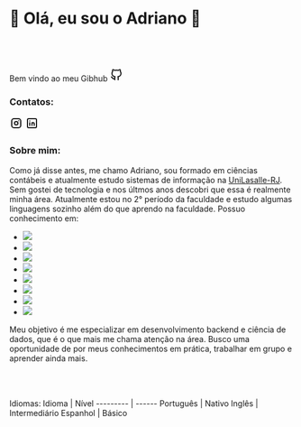 # 👋 Olá, eu sou o Adriano 👋
## <svg xmlns="http://www.w3.org/2000/svg" class="icon icon-tabler icon-tabler-brand-github" width="24" height="24" viewBox="0 0 24 24" stroke-width="2" stroke="currentColor" fill="none" stroke-linecap="round" stroke-linejoin="round">
   <path stroke="none" d="M0 0h24v24H0z" fill="none"></path>
   <path d="M9 19c-4.3 1.4 -4.3 -2.5 -6 -3m12 5v-3.5c0 -1 .1 -1.4 -.5 -2c2.8 -.3 5.5 -1.4 5.5 -6a4.6 4.6 0 0 0 -1.3 -3.2a4.2 4.2 0 0 0 -.1 -3.2s-1.1 -.3 -3.5 1.3a12.3 12.3 0 0 0 -6.2 0c-2.4 -1.6 -3.5 -1.3 -3.5 -1.3a4.2 4.2 0 0 0 -.1 3.2a4.6 4.6 0 0 0 -1.3 3.2c0 4.6 2.7 5.7 5.5 6c-.6 .6 -.6 1.2 -.5 2v3.5"></path>
</svg> Bem vindo ao meu Gibhub <svg xmlns="http://www.w3.org/2000/svg" class="icon icon-tabler icon-tabler-brand-github" width="24" height="24" viewBox="0 0 24 24" stroke-width="2" stroke="currentColor" fill="none" stroke-linecap="round" stroke-linejoin="round">
   <path stroke="none" d="M0 0h24v24H0z" fill="none"></path>
   <path d="M9 19c-4.3 1.4 -4.3 -2.5 -6 -3m12 5v-3.5c0 -1 .1 -1.4 -.5 -2c2.8 -.3 5.5 -1.4 5.5 -6a4.6 4.6 0 0 0 -1.3 -3.2a4.2 4.2 0 0 0 -.1 -3.2s-1.1 -.3 -3.5 1.3a12.3 12.3 0 0 0 -6.2 0c-2.4 -1.6 -3.5 -1.3 -3.5 -1.3a4.2 4.2 0 0 0 -.1 3.2a4.6 4.6 0 0 0 -1.3 3.2c0 4.6 2.7 5.7 5.5 6c-.6 .6 -.6 1.2 -.5 2v3.5"></path>
</svg>

<!-- contato -->
### Contatos:

<div>
<a href="https://www.instagram.com/adriano.aguedes/" target="_blank"><svg xmlns="http://www.w3.org/2000/svg" class="icon icon-tabler icon-tabler-brand-instagram" width="24" height="24" viewBox="0 0 24 24" stroke-width="2" stroke="currentColor" fill="none" stroke-linecap="round" stroke-linejoin="round">
   <path stroke="none" d="M0 0h24v24H0z" fill="none"></path>
   <path d="M4 4m0 4a4 4 0 0 1 4 -4h8a4 4 0 0 1 4 4v8a4 4 0 0 1 -4 4h-8a4 4 0 0 1 -4 -4z"></path>
   <path d="M12 12m-3 0a3 3 0 1 0 6 0a3 3 0 1 0 -6 0"></path>
   <path d="M16.5 7.5l0 .01"></path>
</svg></a>
<a href="https://www.linkedin.com/in/adriano-guedes/" target="_blank"><svg xmlns="http://www.w3.org/2000/svg" class="icon icon-tabler icon-tabler-brand-linkedin" width="24" height="24" viewBox="0 0 24 24" stroke-width="2" stroke="currentColor" fill="none" stroke-linecap="round" stroke-linejoin="round">
   <path stroke="none" d="M0 0h24v24H0z" fill="none"></path>
   <path d="M4 4m0 2a2 2 0 0 1 2 -2h12a2 2 0 0 1 2 2v12a2 2 0 0 1 -2 2h-12a2 2 0 0 1 -2 -2z"></path>
   <path d="M8 11l0 5"></path>
   <path d="M8 8l0 .01"></path>
   <path d="M12 16l0 -5"></path>
   <path d="M16 16v-3a2 2 0 0 0 -4 0"></path>
</svg></a>   
</div>


### Sobre mim:
Como já disse antes, me chamo Adriano, sou formado em ciências contábeis e atualmente estudo sistemas de informação na [UniLasalle-RJ](https://www.unilasalle.edu.br/rj). Sem gostei de tecnologia e nos últmos anos descobri que essa é realmente minha área. Atualmente estou no 2° período da faculdade e estudo algumas linguagens sozinho além do que aprendo na faculdade. 
Possuo conhecimento em: 
* <img src="https://cdn.jsdelivr.net/gh/devicons/devicon/icons/php/php-original.svg" />
* <img src="https://cdn.jsdelivr.net/gh/devicons/devicon/icons/python/python-original.svg" />         
* <img src="https://cdn.jsdelivr.net/gh/devicons/devicon/icons/html5/html5-original.svg" />   
* <img src="https://cdn.jsdelivr.net/gh/devicons/devicon/icons/css3/css3-original-wordmark.svg" />          
* <img src="https://cdn.jsdelivr.net/gh/devicons/devicon/icons/javascript/javascript-original.svg" />        
* <img src="https://cdn.jsdelivr.net/gh/devicons/devicon/icons/c/c-original.svg" /> 
* <img src="https://cdn.jsdelivr.net/gh/devicons/devicon/icons/mysql/mysql-original-wordmark.svg" />
* <img src="https://cdn.jsdelivr.net/gh/devicons/devicon/icons/linux/linux-original.svg" />
          
Meu objetivo é me especializar em desenvolvimento backend e ciência de dados, que é o que mais me chama atenção na área. Busco uma oportunidade de por meus conhecimentos em prática, trabalhar em grupo e aprender ainda mais.

### <svg xmlns="http://www.w3.org/2000/svg" class="icon icon-tabler icon-tabler-world" width="24" height="24" viewBox="0 0 24 24" stroke-width="2" stroke="currentColor" fill="none" stroke-linecap="round" stroke-linejoin="round">
   <path stroke="none" d="M0 0h24v24H0z" fill="none"></path>
   <path d="M3 12a9 9 0 1 0 18 0a9 9 0 0 0 -18 0"></path>
   <path d="M3.6 9h16.8"></path>
   <path d="M3.6 15h16.8"></path>
   <path d="M11.5 3a17 17 0 0 0 0 18"></path>
   <path d="M12.5 3a17 17 0 0 1 0 18"></path>
</svg> Idiomas:
  Idioma   | Nível
--------- | ------
Português | Nativo
Inglês | Intermediário
Espanhol | Básico


  
  <!--
**Adriano-Guedes/Adriano-Guedes** is a ✨ _special_ ✨ repository because its `README.md` (this file) appears on your GitHub profile.

Here are some ideas to get you started:

Tenho uma paixão por tecnologia desde a minha infância. Após me formar em contabilidade, percebi que minha verdadeira vocação é trabalhar com tecnologia e estou atualmente estudando sistemas de informação na UniLasalle-RJ.

Estou no 2° período da faculdade, estudando linguagens de programação para me especializar em desenvolvimento backend e ciência de dados. Estou procurando por oportunidades na área de tecnologia, onde eu possa aplicar meu conhecimento e habilidades em programação e contribuir para o sucesso da empresa.

- 🔭 I’m currently working on ...
- 🌱 I’m currently learning ...
- 👯 I’m looking to collaborate on ...
- 🤔 I’m looking for help with ...
- 💬 Ask me about ...
- 📫 How to reach me: ...
- 😄 Pronouns: ...
- ⚡ Fun fact: ...
-->


